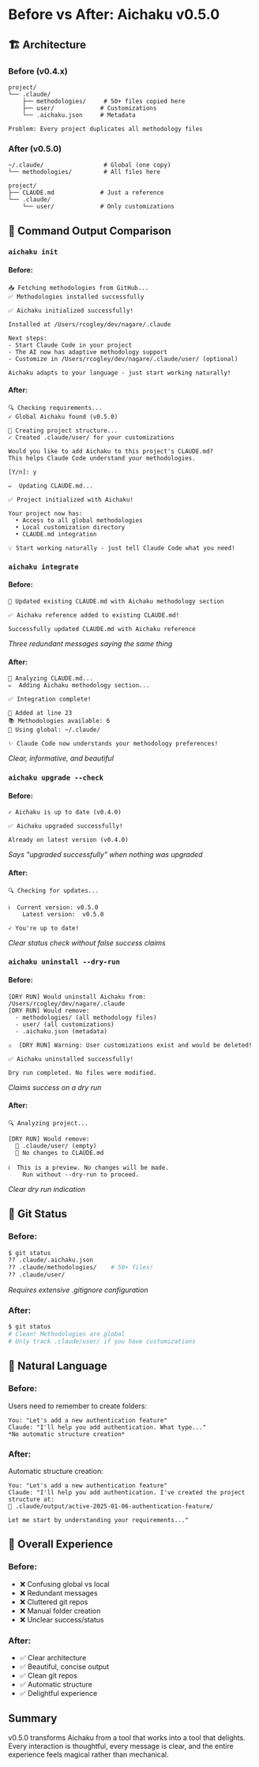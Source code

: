 # Before vs After: Aichaku v0.5.0

## 🏗️ Architecture

### Before (v0.4.x)
```
project/
└── .claude/
    ├── methodologies/     # 50+ files copied here
    ├── user/             # Customizations
    └── .aichaku.json     # Metadata

Problem: Every project duplicates all methodology files
```

### After (v0.5.0)
```
~/.claude/                 # Global (one copy)
└── methodologies/         # All files here

project/
├── CLAUDE.md             # Just a reference
└── .claude/
    └── user/             # Only customizations
```

## 💬 Command Output Comparison

### `aichaku init`

#### Before:
```
📥 Fetching methodologies from GitHub...
✅ Methodologies installed successfully

✅ Aichaku initialized successfully!

Installed at /Users/rcogley/dev/nagare/.claude

Next steps:
- Start Claude Code in your project
- The AI now has adaptive methodology support
- Customize in /Users/rcogley/dev/nagare/.claude/user/ (optional)

Aichaku adapts to your language - just start working naturally!
```

#### After:
```
🔍 Checking requirements...
✓ Global Aichaku found (v0.5.0)

📁 Creating project structure...
✓ Created .claude/user/ for your customizations

Would you like to add Aichaku to this project's CLAUDE.md?
This helps Claude Code understand your methodologies.

[Y/n]: y

✏️  Updating CLAUDE.md...

✅ Project initialized with Aichaku!

Your project now has:
  • Access to all global methodologies
  • Local customization directory
  • CLAUDE.md integration

💡 Start working naturally - just tell Claude Code what you need!
```

### `aichaku integrate`

#### Before:
```
📝 Updated existing CLAUDE.md with Aichaku methodology section

✅ Aichaku reference added to existing CLAUDE.md!

Successfully updated CLAUDE.md with Aichaku reference
```
*Three redundant messages saying the same thing*

#### After:
```
📄 Analyzing CLAUDE.md...
✏️  Adding Aichaku methodology section...

✅ Integration complete!

📍 Added at line 23
📚 Methodologies available: 6
🔗 Using global: ~/.claude/

✨ Claude Code now understands your methodology preferences!
```
*Clear, informative, and beautiful*

### `aichaku upgrade --check`

#### Before:
```
✓ Aichaku is up to date (v0.4.0)

✅ Aichaku upgraded successfully!

Already on latest version (v0.4.0)
```
*Says "upgraded successfully" when nothing was upgraded*

#### After:
```
🔍 Checking for updates...

ℹ️  Current version: v0.5.0
    Latest version:  v0.5.0
    
✓ You're up to date!
```
*Clear status check without false success claims*

### `aichaku uninstall --dry-run`

#### Before:
```
[DRY RUN] Would uninstall Aichaku from: /Users/rcogley/dev/nagare/.claude
[DRY RUN] Would remove:
  - methodologies/ (all methodology files)
  - user/ (all customizations)
  - .aichaku.json (metadata)

⚠️  [DRY RUN] Warning: User customizations exist and would be deleted!

✅ Aichaku uninstalled successfully!

Dry run completed. No files were modified.
```
*Claims success on a dry run*

#### After:
```
🔍 Analyzing project...

[DRY RUN] Would remove:
  📁 .claude/user/ (empty)
  📝 No changes to CLAUDE.md

ℹ️  This is a preview. No changes will be made.
    Run without --dry-run to proceed.
```
*Clear dry run indication*

## 🎯 Git Status

### Before:
```bash
$ git status
?? .claude/.aichaku.json
?? .claude/methodologies/    # 50+ files!
?? .claude/user/
```
*Requires extensive .gitignore configuration*

### After:
```bash
$ git status
# Clean! Methodologies are global
# Only track .claude/user/ if you have customizations
```

## 🧠 Natural Language

### Before:
Users need to remember to create folders:
```
You: "Let's add a new authentication feature"
Claude: "I'll help you add authentication. What type..."
*No automatic structure creation*
```

### After:
Automatic structure creation:
```
You: "Let's add a new authentication feature"
Claude: "I'll help you add authentication. I've created the project structure at:
📁 .claude/output/active-2025-01-06-authentication-feature/

Let me start by understanding your requirements..."
```

## 🌟 Overall Experience

### Before:
- ❌ Confusing global vs local
- ❌ Redundant messages
- ❌ Cluttered git repos
- ❌ Manual folder creation
- ❌ Unclear success/status

### After:
- ✅ Clear architecture
- ✅ Beautiful, concise output
- ✅ Clean git repos
- ✅ Automatic structure
- ✅ Delightful experience

## Summary

v0.5.0 transforms Aichaku from a tool that works into a tool that delights. Every interaction is thoughtful, every message is clear, and the entire experience feels magical rather than mechanical.
